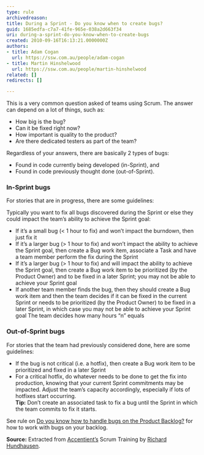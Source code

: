```yaml
---
type: rule
archivedreason: 
title: During a Sprint - Do you know when to create bugs?
guid: 1685edfa-c7a7-41fe-965e-038a2d663f34
uri: during-a-sprint-do-you-know-when-to-create-bugs
created: 2010-09-16T16:13:21.0000000Z
authors:
- title: Adam Cogan
  url: https://ssw.com.au/people/adam-cogan
- title: Martin Hinshelwood
  url: https://ssw.com.au/people/martin-hinshelwood
related: []
redirects: []

---
```


This is a very common question asked of teams using Scrum. The answer can depend on a lot of things, such as:

* How big is the bug?
* Can it be fixed right now?
* How important is quality to the product?
* Are there dedicated testers as part of the team?

Regardless of your answers, there are basically 2 types of bugs: 
- Found in code currently being developed (in-Sprint), and
- Found in code previously thought done (out-of-Sprint).

<!--endintro-->

### In-Sprint bugs

For stories that are in progress, there are some guidelines:

Typically you want to fix all bugs discovered during the Sprint or else they could impact the team’s ability to achieve the Sprint goal:

* If it’s a small bug (&lt; 1 hour to fix) and won’t impact the burndown, then just fix it
* If it’s a larger bug (&gt; 1 hour to fix) and won’t impact the ability to achieve the Sprint goal, then create a Bug work item, associate a Task and have a team member perform the fix during the Sprint
* If it’s a larger bug (&gt; 1 hour to fix) and will impact the ability to achieve the Sprint goal, then create a Bug work item to be prioritized (by the Product Owner) and to be fixed in a later Sprint; you may not be able to achieve your Sprint goal
* If another team member finds the bug, then they should create a Bug work item and then the team decides if it can be fixed in the current Sprint or needs to be prioritized (by the Product Owner) to be fixed in a later Sprint, in which case you may not be able to achieve your Sprint goal The team decides how many hours “n” equals

### Out-of-Sprint bugs

For stories that the team had previously considered done, here are some guidelines:

* If the bug is not critical (i.e. a hotfix), then create a Bug work item to be prioritized and fixed in a later Sprint
* For a critical hotfix, do whatever needs to be done to get the fix into production, knowing that your current Sprint commitments may be impacted. Adjust the team’s capacity accordingly, especially if lots of hotfixes start occurring.  
**Tip:** Don’t create an associated task to fix a bug until the Sprint in which the team commits to fix it starts.

See rule on [Do you know how to handle bugs on the Product Backlog?](/bugs-do-you-know-how-to-handle-bugs-on-the-product-backlog) for how to work with bugs on your backlog.

**Source:** Extracted from [Accentient’s](https://accentient.com/scrum/) Scrum Training by [Richard Hundhausen](https://twitter.com/rhundhausen).
